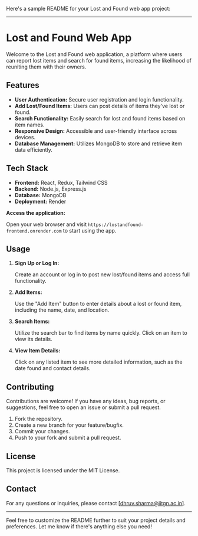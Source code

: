 Here's a sample README for your Lost and Found web app project:

---

# Lost and Found Web App

Welcome to the Lost and Found web application, a platform where users can report lost items and search for found items, increasing the likelihood of reuniting them with their owners.

## Features

- **User Authentication:** Secure user registration and login functionality.
- **Add Lost/Found Items:** Users can post details of items they've lost or found.
- **Search Functionality:** Easily search for lost and found items based on item names.
- **Responsive Design:** Accessible and user-friendly interface across devices.
- **Database Management:** Utilizes MongoDB to store and retrieve item data efficiently.

## Tech Stack

- **Frontend:** React, Redux, Tailwind CSS
- **Backend:** Node.js, Express.js
- **Database:** MongoDB
- **Deployment:** Render

 **Access the application:**

   Open your web browser and visit `https://lostandfound-frontend.onrender.com` to start using the app.

## Usage

1. **Sign Up or Log In:**

   Create an account or log in to post new lost/found items and access full functionality.

2. **Add Items:**

   Use the "Add Item" button to enter details about a lost or found item, including the name, date, and location.

3. **Search Items:**

   Utilize the search bar to find items by name quickly. Click on an item to view its details.

4. **View Item Details:**

   Click on any listed item to see more detailed information, such as the date found and contact details.

## Contributing

Contributions are welcome! If you have any ideas, bug reports, or suggestions, feel free to open an issue or submit a pull request.

1. Fork the repository.
2. Create a new branch for your feature/bugfix.
3. Commit your changes.
4. Push to your fork and submit a pull request.

## License

This project is licensed under the MIT License.

## Contact

For any questions or inquiries, please contact [dhruv.sharma@iitgn.ac.in].

---

Feel free to customize the README further to suit your project details and preferences. Let me know if there's anything else you need!
